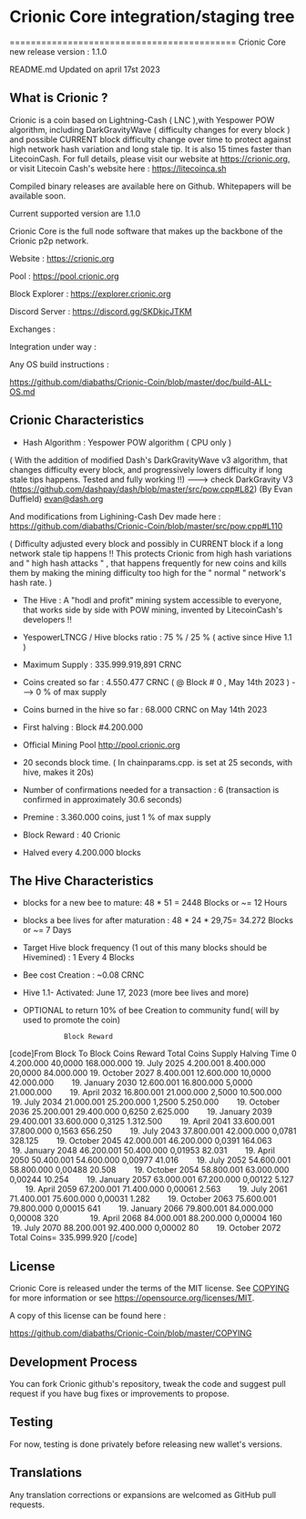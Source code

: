 
# Crionic Core integration/staging tree
===========================================
Crionic Core new release version : 1.1.0

README.md Updated on april 17st 2023

What is Crionic ?
----------------------

Crionic is a coin based on Lightning-Cash ( LNC ),with Yespower POW algorithm, including DarkGravityWave ( difficulty changes for every block ) and possible CURRENT block difficulty change over time to protect against high network hash variation and long stale tip. It is also 15 times faster than LitecoinCash. For full details, please visit our website at https://crionic.org, or visit Litecoin Cash's website here : https://litecoinca.sh 

Compiled binary releases are available here on Github.
Whitepapers will be available soon.

Current supported version are 1.1.0

Crionic Core is the full node software that makes up the backbone of the Crionic p2p network.


Website : https://crionic.org

Pool : https://pool.crionic.org

Block Explorer : https://explorer.crionic.org

Discord Server : https://discord.gg/SKDkjcJTKM


Exchanges : 

Integration under way : 



Any OS build instructions :

https://github.com/diabaths/Crionic-Coin/blob/master/doc/build-ALL-OS.md




Crionic Characteristics
---------------------------------------------------------------------------


- Hash Algorithm : Yespower POW algorithm    ( CPU only )

( With the addition of modified Dash's DarkGravityWave v3 algorithm, that changes difficulty every block, and progressively lowers difficulty if long stale tips happens. Tested and fully working !!) ---> check DarkGravity V3 (https://github.com/dashpay/dash/blob/master/src/pow.cpp#L82) (By Evan Duffield)
 <evan@dash.org>

And modifications from Lighining-Cash Dev made here :        https://github.com/diabaths/Crionic-Coin/blob/master/src/pow.cpp#L110

( Difficulty adjusted every block and possibly in CURRENT block if a long network stale tip happens !! This protects Crionic from high hash variations and " high hash attacks " , that happens frequently for new coins and kills them by making the mining difficulty too high for the " normal " network's hash rate. )


- The Hive : A "hodl and profit" mining system accessible to everyone, that works side by side with POW mining, invented by LitecoinCash's developers !!

- YespowerLTNCG / Hive blocks ratio : 75 % / 25 % ( active since Hive 1.1 )

- Maximum Supply : 335.999.919,891 CRNC 

- Coins created so far : 4.550.477 CRNC ( @ Block # 0 , May 14th 2023 ) ---> 0 % of max supply

- Coins burned in the hive so far : 68.000 CRNC  on May 14th 2023 

- First halving : Block #4.200.000

- Official Mining Pool http://pool.crionic.org

- 20 seconds block time. ( In chainparams.cpp. is set at 25 seconds, with hive, makes it 20s)

- Number of confirmations needed for a transaction : 6  (transaction is confirmed in approximately 30.6 seconds)

- Premine : 3.360.000 coins, just 1 % of max supply

- Block Reward : 40 Crionic

- Halved every 4.200.000 blocks


The Hive Characteristics
---------------------------------------------------------------------------

- blocks for a new bee to mature: 48 * 51 = 2448 Blocks or ~= 12 Hours

- blocks a bee lives for after maturation : 48 * 24 * 29,75= 34.272 Blocks or ~= 7 Days

- Target Hive block frequency (1 out of this many blocks should be Hivemined) : 1 Every 4 Blocks 

- Bee cost Creation : ~0.08 CRNC

- Hive 1.1- Activated: June 17, 2023 (more bee lives and more) 

- OPTIONAL to return 10% of bee Creation to community fund( will by used to promote the coin)



				Block Reward
					
[code]From Block	To Block	Coins Reward	Total Coins Supply		Halving Time
0		4.200.000	40,0000			168.000.000		19. July 2025
4.200.001	8.400.000	20,0000			84.000.000		19. October 2027
8.400.001	12.600.000	10,0000			42.000.000	        19. January 2030
12.600.001	16.800.000	5,0000			21.000.000	        19. April 2032
16.800.001	21.000.000	2,5000			10.500.000	        19. July 2034
21.000.001	25.200.000	1,2500			5.250.000	        19. October 2036
25.200.001	29.400.000	0,6250			2.625.000	        19. January 2039
29.400.001	33.600.000	0,3125			1.312.500	        19. April 2041
33.600.001	37.800.000	0,1563			656.250		        19. July 2043
37.800.001	42.000.000	0,0781			328.125		        19. October 2045
42.000.001	46.200.000	0,0391			164.063		        19. January 2048
46.200.001	50.400.000	0,01953			82.031		        19. April 2050
50.400.001	54.600.000	0,00977			41.016		        19. July 2052
54.600.001	58.800.000	0,00488			20.508		        19. October 2054
58.800.001	63.000.000	0,00244			10.254		        19. January 2057
63.000.001	67.200.000	0,00122			5.127		        19. April 2059
67.200.001	71.400.000	0,00061			2.563		        19. July 2061
71.400.001	75.600.000	0,00031			1.282		        19. October 2063
75.600.001	79.800.000	0,00015			641		        19. January 2066
79.800.001	84.000.000	0,00008			320	       	        19. April 2068
84.000.001	88.200.000	0,00004			160		        19. July 2070
88.200.001	92.400.000	0,00002			80		        19. October 2072
			Total Coins=			335.999.920	[/code]



License
-------

Crionic Core is released under the terms of the MIT license. See [COPYING](COPYING) for more
information or see https://opensource.org/licenses/MIT.

A copy of this license can be found here :

https://github.com/diabaths/Crionic-Coin/blob/master/COPYING


Development Process
-------------------

You can fork Crionic github's repository, tweak the code and suggest pull request if you have bug fixes or improvements to propose.

Testing
-------

For now, testing is done privately before releasing new wallet's versions.

Translations
------------

Any translation corrections or expansions are welcomed as GitHub pull requests.
